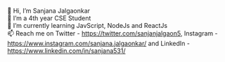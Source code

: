 👋 Hi, I’m Sanjana Jalgaonkar                         
👀 I’m a 4th year CSE Student                     
🌱 I’m currently learning JavScript, NodeJs and ReactJs                       
📫 Reach me on Twitter - https://twitter.com/sanjanjalgaon5, Instagram - https://www.instagram.com/sanjana.jalgaonkar/ and LinkedIn - https://www.linkedin.com/in/sanjana531/         
